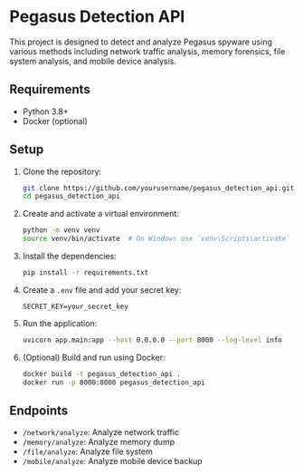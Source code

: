 # Pegasus Detection API

This project is designed to detect and analyze Pegasus spyware using various methods including network traffic analysis, memory forensics, file system analysis, and mobile device analysis.

## Requirements

- Python 3.8+
- Docker (optional)

## Setup

1. Clone the repository:
   ```bash
   git clone https://github.com/yourusername/pegasus_detection_api.git
   cd pegasus_detection_api
   ```

2. Create and activate a virtual environment:
   ```bash
   python -m venv venv
   source venv/bin/activate  # On Windows use `venv\Scripts\activate`
   ```

3. Install the dependencies:
   ```bash
   pip install -r requirements.txt
   ```

4. Create a `.env` file and add your secret key:
   ```
   SECRET_KEY=your_secret_key
   ```

5. Run the application:
   ```bash
   uvicorn app.main:app --host 0.0.0.0 --port 8000 --log-level info
   ```

6. (Optional) Build and run using Docker:
   ```bash
   docker build -t pegasus_detection_api .
   docker run -p 8000:8000 pegasus_detection_api
   ```

## Endpoints

- `/network/analyze`: Analyze network traffic
- `/memory/analyze`: Analyze memory dump
- `/file/analyze`: Analyze file system
- `/mobile/analyze`: Analyze mobile device backup

